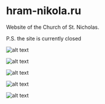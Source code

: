 # hram-nikola.ru
Website of the Church of St. Nicholas.

P.S. the site is currently closed

![alt text](https://github.com/ZERDICORP/overview-hram-nikola.ru/blob/main/screenshots/s1.png?row=true)

![alt text](https://github.com/ZERDICORP/overview-hram-nikola.ru/blob/main/screenshots/s2.png?row=true)

![alt text](https://github.com/ZERDICORP/overview-hram-nikola.ru/blob/main/screenshots/s3.png?row=true)

![alt text](https://github.com/ZERDICORP/overview-hram-nikola.ru/blob/main/screenshots/s4.png?row=true)

![alt text](https://github.com/ZERDICORP/overview-hram-nikola.ru/blob/main/screenshots/s5.png?row=true)
